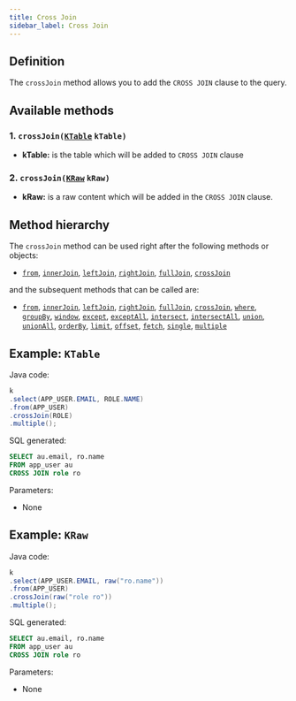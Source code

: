 ```yaml
---
title: Cross Join
sidebar_label: Cross Join
---
```


## Definition

The `crossJoin` method allows you to add the `CROSS JOIN` clause to the query.

## Available methods

### 1. `crossJoin(`[`KTable`](/docs/misc/ktable) `kTable)`

- **kTable:** is the table which will be added to `CROSS JOIN` clause

### 2. `crossJoin(`[`KRaw`](/docs/misc/select-list-values#7-kraw) `kRaw)`

- **kRaw:** is a raw content which will be added in the `CROSS JOIN` clause.

## Method hierarchy

The `crossJoin` method can be used right after the following methods or objects:

- [`from`](/docs/select-statement/from/), [`innerJoin`](/docs/select-statement/join/inner-join), [`leftJoin`](/docs/select-statement/join/left-join), [`rightJoin`](/docs/select-statement/join/right-join), [`fullJoin`](/docs/select-statement/join/full-join), [`crossJoin`](/docs/select-statement/join/cross-join)

and the subsequent methods that can be called are:

- [`from`](/docs/select-statement/from/), [`innerJoin`](/docs/select-statement/join/inner-join), [`leftJoin`](/docs/select-statement/join/left-join), [`rightJoin`](/docs/select-statement/join/right-join), [`fullJoin`](/docs/select-statement/join/full-join), [`crossJoin`](/docs/select-statement/join/cross-join), [`where`](/docs/select-statement/where/), [`groupBy`](/docs/select-statement/group-by/), [`window`](/docs/select-statement/window/), [`except`](/docs/select-statement/combining/except), [`exceptAll`](/docs/select-statement/combining/except-all), [`intersect`](/docs/select-statement/combining/intersect), [`intersectAll`](/docs/select-statement/combining/intersect-all), [`union`](/docs/select-statement/combining/union), [`unionAll`](/docs/select-statement/combining/union-all), [`orderBy`](/docs/select-statement/order-by/), [`limit`](/docs/select-statement/limit), [`offset`](/docs/select-statement/offset), [`fetch`](/docs/select-statement/fetch/), [`single`](/docs/select-statement/select/), [`multiple`](/docs/select-statement/select/)

## Example: `KTable`

Java code:

```java
k
.select(APP_USER.EMAIL, ROLE.NAME)
.from(APP_USER)
.crossJoin(ROLE)
.multiple();
```

SQL generated:

```sql
SELECT au.email, ro.name
FROM app_user au
CROSS JOIN role ro
```

Parameters:

- None

## Example: `KRaw`

Java code:

```java
k
.select(APP_USER.EMAIL, raw("ro.name"))
.from(APP_USER)
.crossJoin(raw("role ro"))
.multiple();
```

SQL generated:

```sql
SELECT au.email, ro.name
FROM app_user au
CROSS JOIN role ro
```

Parameters:

- None